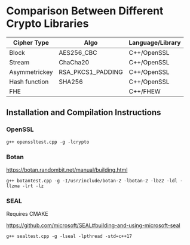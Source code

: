# Comparison Between Different Crypto Libraries
				
|Cipher Type	|Algo				|Language/Library		  |
|---------------|-------------------|-------------------------|
|Block			|AES256_CBC			|C++/OpenSSL	|C++/Botan|
|Stream			|ChaCha20			|C++/OpenSSL	|C++/Botan|
|Asymmetrickey	|RSA_PKCS1_PADDING	|C++/OpenSSL	|C++/Botan|
|Hash function	|SHA256				|C++/OpenSSL	|C++/Botan|
|FHE			|					|C++/FHEW		|C++/SEAL |

## Installation and Compilation Instructions

### OpenSSL
`g++ openssltest.cpp -g -lcrypto`

### Botan
https://botan.randombit.net/manual/building.html

`g++ botantest.cpp -g -I/usr/include/botan-2 -lbotan-2 -lbz2 -ldl -llzma -lrt -lz`

### SEAL
Requires CMAKE

https://github.com/microsoft/SEAL#building-and-using-microsoft-seal

`g++ sealtest.cpp -g -lseal -lpthread -std=c++17`
